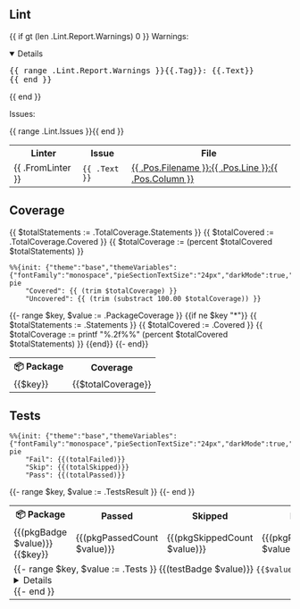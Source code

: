 ## Lint


{{ if gt (len .Lint.Report.Warnings) 0 }}
Warnings: 
<details open>
<pre>{{ range .Lint.Report.Warnings }}{{.Tag}}: {{.Text}}
{{ end }} 
</pre>
</details>
{{ end }}


Issues:
<table>
    <tr>
        <th>Linter</th>
        <th>Issue</th>
        <th>File</th> 
    </tr>
    {{ range .Lint.Issues }}<tr>
        <td>{{ .FromLinter }}</td>
        <td><code>{{ .Text }}</code></td>
        <td>
          <a href="{{ (link .Pos.Filename .Pos.Line) }}">
            {{ .Pos.Filename }}:{{ .Pos.Line }}:{{ .Pos.Column }}
          </a>
        </td>
</tr>{{ end }}
</table>


## Coverage
{{ $totalStatements := .TotalCoverage.Statements }}
{{ $totalCovered := .TotalCoverage.Covered }}
{{ $totalCoverage := (percent $totalCovered $totalStatements) }}
```mermaid
%%{init: {"theme":"base","themeVariables":{"fontFamily":"monospace","pieSectionTextSize":"24px","darkMode":true,"pie1":"#2da44e","pie2":"#cf222e","pie3":"#dbab0a"}}}%%
pie
    "Covered": {{ (trim $totalCoverage) }}
    "Uncovered": {{ (trim (substract 100.00 $totalCoverage)) }}
```

<table>
<tr>
    <th>📦 Package</th>
    <th>Coverage</th> 
</tr>
{{- range $key, $value := .PackageCoverage }}
{{if ne $key "*"}}
<tr>
    <td>{{$key}}</td>
{{ $totalStatements := .Statements }}
{{ $totalCovered := .Covered }}
{{ $totalCoverage := printf "%.2f%%" (percent $totalCovered $totalStatements) }}
<td>{{$totalCoverage}}</td>
</tr> 
{{end}}
{{- end}}
</table>

## Tests
```mermaid
%%{init: {"theme":"base","themeVariables":{"fontFamily":"monospace","pieSectionTextSize":"24px","darkMode":true,"pie1":"#2da44e","pie2":"#cf222e","pie3":"#dbab0a"}}}%%
pie
    "Fail": {{(totalFailed)}}
    "Skip": {{(totalSkipped)}}
    "Pass": {{(totalPassed)}}
```
<table>
    <tr>
        <th>📦 Package</th>
        <th>Passed</th>
        <th>Skipped</th>
        <th>Failed</th>
        <th>Duration</th>
    </tr>
{{- range $key, $value := .TestsResult }}
    <tr>
    <td>{{(pkgBadge $value)}} {{$key}}</td>
    <td>{{(pkgPassedCount $value)}}</td>
    <td>{{(pkgSkippedCount $value)}}</td>
    <td>{{(pkgPassedCount $value)}}</td>
    <td>{{.Elapsed}}</td>
    </tr>
    <tr>
    <td colspan="5"> 
{{- range $key, $value := .Tests }}
        {{(testBadge $value)}} <code>{{$value.Name}}</code>
<details {{(detailOpened $value.Output)}}><pre><code>{{(testOutput $value)}}
</code></pre></details>
{{- end }}
    </td>
    </tr>
{{- end }}

</table> 